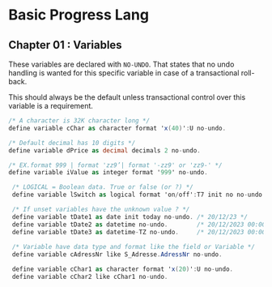 # Basic Progress Lang

## Chapter 01 : Variables

These variables are declared with `NO-UNDO`.
That states that no undo handling is wanted for this specific variable in case of a transactional roll-back.

This should always be the default unless transactional control over this variable is a requirement.

```csharp
/* A character is 32K character long */
define variable cChar as character format 'x(40)':U no-undo.

/* Default decimal has 10 digits */
define variable dPrice as decimal decimals 2 no-undo. 

/* EX.format 999 | format 'zz9’| format '-zz9' or 'zz9-' */
define variable iValue as integer format '999' no-undo.

 /* LOGICAL = Boolean data. True or false (or ?) */                               
 define variable lSwitch as logical format 'on/off':T7 init no no-undo.

 /* If unset variables have the unknown value ? */                                  
 define variable tDate1 as date init today no-undo. /* 20/12/23 */
 define variable tDate2 as datetime no-undo.        /* 20/12/2023 00:00:00,000 */
 define variable tDate3 as datetime-TZ no-undo.     /* 20/12/2023 00:00:00,000+07:00 */
 
 /* Variable have data type and format like the field or Variable */                                     
 define variable cAdressNr like S_Adresse.AdressNr no-undo.

 define variable cChar1 as character format 'x(20)':U no-undo.
 define variable cChar2 like cChar1 no-undo.


```
